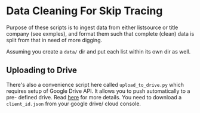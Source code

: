 # Data Cleaning For Skip Tracing

Purpose of these scripts is to ingest data from either listsource or title company (see exmples), and format them such
that complete (clean) data is split from that in need of more digging.

Assuming you create a `data/` dir and put each list within its own dir as well.

## Uploading to Drive
There's also a convenience script here called `upload_to_drive.py` which requires setup of Google Drive API. It allows you to push automatically to a pre-
defined drive. Read [here](https://developers.google.com/drive/api/v3/quickstart/python) for more details. You need to download a `client_id.json` from your
google drive/ cloud console.